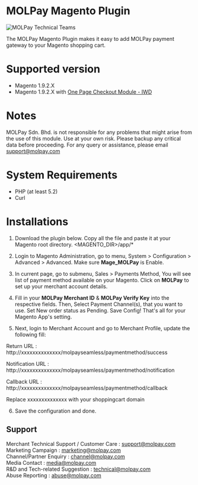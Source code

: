 MOLPay Magento Plugin
=====================
![MOLPay Technical Teams](https://github.com/MOLPay/Magento_Plugin/wiki/images/molpay-developer.jpg)

The MOLPay Magento Plugin makes it easy to add MOLPay payment gateway to your Magento shopping cart.

# Supported version
- Magento 1.9.2.X
- Magento 1.9.2.X with [One Page Checkout Module - IWD](https://www.magentocommerce.com/magento-connect/one-page-checkout.html)

# Notes
MOLPay Sdn. Bhd. is not responsible for any problems that might arise from the use of this module. Use at your own risk. Please backup any critical data before proceeding. For any query or assistance, please email support@molpay.com

# System Requirements
- PHP (at least 5.2) 
- Curl

# Installations
1. Download the plugin below. Copy all the file and paste it at your Magento root directory.
<MAGENTO_DIR>/app/*

2. Login to Magento Administration, go to menu, System > Configuration > Advanced > Advanced. Make sure <b>Mage_MOLPay</b>  is Enable.

3. In current page, go to submenu, Sales > Payments Method, You will see list of payment method available on your Magento. Click on <b>MOLPay</b> to set up your merchant account details. 

4. Fill in your <b>MOLPay Merchant ID</b>  & <b>MOLPay Verify Key</b>  into the respective fields. Then, Select Payment Channel(s), that you want to use. Set New order status as Pending. Save Config! That's all for your Magento App's setting.

5. Next, login to Merchant Account and go to Merchant Profile, update the following fill:

 Return URL : http://xxxxxxxxxxxxxx/molpayseamless/paymentmethod/success

 Notification URL : http://xxxxxxxxxxxxxx/molpayseamless/paymentmethod/notification

 Callback URL : http://xxxxxxxxxxxxxx/molpayseamless/paymentmethod/callback

 Replace xxxxxxxxxxxxxx with your shoppingcart domain

6. Save the configuration and done.


Support
-------

Merchant Technical Support / Customer Care : support@molpay.com <br>
Marketing Campaign : marketing@molpay.com <br>
Channel/Partner Enquiry : channel@molpay.com <br>
Media Contact : media@molpay.com <br>
R&D and Tech-related Suggestion : technical@molpay.com <br>
Abuse Reporting : abuse@molpay.com
